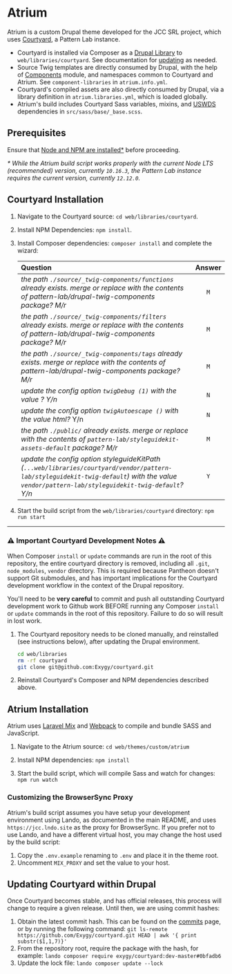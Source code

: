 # Atrium

Atrium is a custom Drupal theme developed for the JCC SRL project, which uses [Courtyard](https://github.com/Exygy/courtyard), a Pattern Lab instance.

- Courtyard is installed via Composer as a [Drupal Library](https://www.drupal.org/docs/8/theming/adding-stylesheets-css-and-javascript-js-to-a-drupal-8-theme) to `web/libraries/courtyard`. See documentation for [updating](#updating-courtyard-within-drupal) as needed.
- Source Twig templates are directly consumed by Drupal, with the help of [Components](https://www.drupal.org/project/components) module, and namespaces common to Courtyard and Atrium. See `component-libraries` in `atrium.info.yml`.
- Courtyard's compiled assets are also directly consumed by Drupal, via a library definition in `atrium.libraries.yml`, which is loaded globally.
- Atrium's build includes Courtyard Sass variables, mixins, and [USWDS](https://github.com/uswds/uswds) dependencies in `src/sass/base/_base.scss`.

## Prerequisites

Ensure that [Node and NPM are installed*](https://docs.npmjs.com/downloading-and-installing-node-js-and-npm) before proceeding.

_* While the Atrium build script works properly with the current Node LTS (recommended) version, currently `10.16.3`, the Pattern Lab instance requires the current version, currently `12.12.0`._

## Courtyard Installation

1. Navigate to the Courtyard source: `cd web/libraries/courtyard`.

2. Install NPM Dependencies: `npm install`.

3. Install Composer dependencies: `composer install` and complete the wizard:

    | Question | Answer |
    | :------- | :----: |
    | _the path `./source/_twig-components/functions` already exists. merge or replace with the contents of pattern-lab/drupal-twig-components package? M/r_ | `M` |
    | _the path `./source/_twig-components/filters` already exists. merge or replace with the contents of pattern-lab/drupal-twig-components package? M/r_ | `M` |
    | _the path `./source/_twig-components/tags` already exists. merge or replace with the contents of pattern-lab/drupal-twig-components package? M/r_ | `M` |
    | _update the config option `twigDebug (1)` with the value ? Y/n_ | `N` |
    | _update the config option `twigAutoescape ()` with the value html?_ Y/n | `N` |
    | _the path `./public/` already exists. merge or replace with the contents of `pattern-lab/styleguidekit-assets-default` package? M/r_ | `M` |
    | _update the config option styleguideKitPath (`...web/libraries/courtyard/vendor/pattern-lab/styleguidekit-twig-default`) with the value `vendor/pattern-lab/styleguidekit-twig-default`? Y/n_ | `Y` |

4. Start the build script from the `web/libraries/courtyard` directory: `npm run start`

---

### ⚠️ Important Courtyard Development Notes ⚠️

When Composer `install` or `update` commands are run in the root of this repository, the entire courtyard directory is removed, including all `.git`, `node_modules`, `vendor` directory. This is required because Pantheon doesn't support Git submodules, and has important implications for the Courtyard development workflow in the context of the Drupal repository.

You'll need to be **very careful** to commit and push all outstanding Courtyard development work to Github work BEFORE running any Composer `install` or `update` commands in the root of this repository. Failure to do so will result in lost work.

1. The Courtyard repository needs to be cloned manually, and reinstalled (see instructions below), after updating the Drupal environment.

    ```sh
    cd web/libraries
    rm -rf courtyard
    git clone git@github.com:Exygy/courtyard.git
    ```

2. Reinstall Courtyard's Composer and NPM dependencies described above.

## Atrium Installation

Atrium uses [Laravel Mix](https://laravel-mix.com) and [Webpack](https://webpack.js.org) to compile and bundle SASS and JavaScript.

1. Navigate to the Atrium source: `cd web/themes/custom/atrium`

2. Install NPM dependencies: `npm install`

3. Start the build script, which will compile Sass and watch for changes: `npm run watch`

### Customizing the BrowserSync Proxy

Atrium's build script assumes you have setup your development environment using Lando, as documented in the main README, and uses `https://jcc.lndo.site` as the proxy for BrowserSync. If you prefer not to use Lando, and have a different virtual host, you may change the host used by the build script:

1. Copy the `.env.example` renaming to `.env` and place it in the theme root.
2. Uncomment `MIX_PROXY` and set the value to your host.

## Updating Courtyard within Drupal

Once Courtyard becomes stable, and has official releases, this process will change to require a given release. Until then, we are using commit hashes:

1. Obtain the latest commit hash. This can be found on the [commits](https://github.com/Exygy/courtyard/commits/master) page, or by running the following command: `git ls-remote https://github.com/Exygy/courtyard.git HEAD | awk '{ print substr($1,1,7)}'`
2. From the repository root, require the package with the hash, for example: `lando composer require exygy/courtyard:dev-master#0bfadb6`
3. Update the lock file: `lando composer update --lock`
